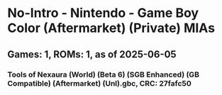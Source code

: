 # No-Intro - Nintendo - Game Boy Color (Aftermarket) (Private) MIAs
## Games: 1, ROMs: 1, as of 2025-06-05

### Tools of Nexaura (World) (Beta 6) (SGB Enhanced) (GB Compatible) (Aftermarket) (Unl).gbc, CRC: 27fafc50
